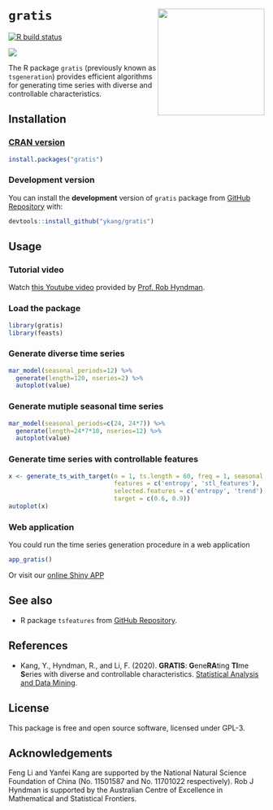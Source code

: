 `gratis` <img src="man/figures/logo.PNG" align="right" height="210"/>
========

<!-- badges: start -->
  [![R build status](https://github.com/ykang/gratis/workflows/R-CMD-check/badge.svg)](https://github.com/ykang/gratis/actions)

  [![](https://cranlogs.r-pkg.org/badges/gratis)](https://CRAN.R-project.org/package=gratis)

  <!-- badges: end -->

The R package `gratis` (previously known as `tsgeneration`) provides efficient algorithms for generating time series with
diverse and controllable characteristics.

Installation
------------


### [CRAN version]( https://CRAN.R-project.org/package=gratis)


```r
install.packages("gratis")
```

### Development version

You can install the **development** version of `gratis` package from [GitHub
Repository](https://github.com/ykang/gratis) with:

``` r
devtools::install_github("ykang/gratis")
```

Usage
-----

### Tutorial video

Watch [this Youtube video](https://www.youtube.com/watch?v=F3lWECtFa44) provided by [Prof. Rob Hyndman](https://robjhyndman.com/).

### Load the package

``` r
library(gratis)
library(feasts)
```

### Generate diverse time series

``` r
mar_model(seasonal_periods=12) %>%
  generate(length=120, nseries=2) %>%
  autoplot(value)
```

### Generate mutiple seasonal time series

``` r
mar_model(seasonal_periods=c(24, 24*7)) %>%
  generate(length=24*7*10, nseries=12) %>%
  autoplot(value)
```

### Generate time series with controllable features

``` r
x <- generate_ts_with_target(n = 1, ts.length = 60, freq = 1, seasonal = 0,
                             features = c('entropy', 'stl_features'),
                             selected.features = c('entropy', 'trend'),
                             target = c(0.6, 0.9))
autoplot(x)
```

### Web application

You could run the time series generation procedure in a web application
``` r
app_gratis()
```
Or visit our [online Shiny APP](https://ebsmonash.shinyapps.io/tsgeneration/)

See also
--------

- R package `tsfeatures` from [GitHub Repository](https://github.com/robjhyndman/tsfeatures).


References
----------

- Kang, Y., Hyndman, R., and Li, F. (2020). **GRATIS**: **G**ene**RA**ting **TI**me **S**eries with
diverse and controllable characteristics. [Statistical Analysis and Data Mining](https://doi.org/10.1002/sam.11461).


License
-------
This package is free and open source software, licensed under GPL-3.


Acknowledgements
----------------
Feng Li and Yanfei Kang are supported by the National Natural Science Foundation of China
(No. 11501587 and No. 11701022 respectively). Rob J Hyndman is supported by the Australian
Centre of Excellence in Mathematical and Statistical Frontiers.
